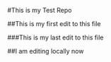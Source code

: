 #This is my Test Repo

##This is my first edit to this file

###This is my last edit to this file

##I am editing locally now